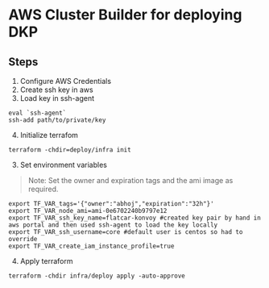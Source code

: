 
# AWS Cluster Builder for deploying DKP

## Steps 
1. Configure AWS Credentials
2. Create ssh key in aws
3. Load key in ssh-agent
```
eval `ssh-agent`
ssh-add path/to/private/key
```
4. Initialize terrafom
```
terraform -chdir=deploy/infra init
```
3. Set environment variables
> Note: Set the owner and expiration tags and the ami image as required.

```
export TF_VAR_tags='{"owner":"abhoj","expiration":"32h"}'
export TF_VAR_node_ami=ami-0e6702240b9797e12
export TF_VAR_ssh_key_name=flatcar-konvoy #created key pair by hand in aws portal and then used ssh-agent to load the key locally
export TF_VAR_ssh_username=core #default user is centos so had to override 
export TF_VAR_create_iam_instance_profile=true
```
4. Apply terraform

```
terraform -chdir infra/deploy apply -auto-approve
```

